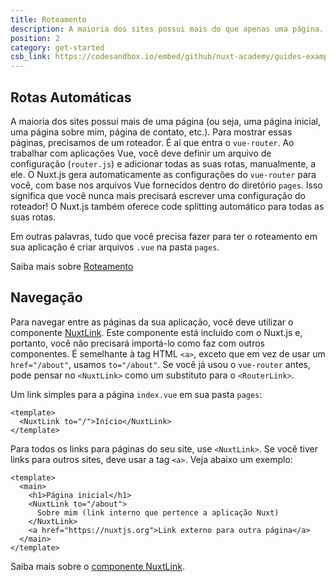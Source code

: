```yaml
---
title: Roteamento
description: A maioria dos sites possui mais do que apenas uma página. Por exemplo, uma página inicial, uma página sobre mim, página de contato, etc. Para mostrar essas páginas, precisamos de um roteador.
position: 2
category: get-started
csb_link: https://codesandbox.io/embed/github/nuxt-academy/guides-examples/tree/master/01_get_started/02_routing?fontsize=14&hidenavigation=1&theme=dark
---
```


## Rotas Automáticas

A maioria dos sites possui mais de uma página (ou seja, uma página inicial, uma página sobre mim, página de contato, etc.). Para mostrar essas páginas, precisamos de um roteador. É aí que entra o `vue-router`. Ao trabalhar com aplicações Vue, você deve definir um arquivo de configuração (`router.js`) e adicionar todas as suas rotas, manualmente, a ele. O Nuxt.js gera automaticamente as configurações do `vue-router` para você, com base nos arquivos Vue fornecidos dentro do diretório `pages`. Isso significa que você nunca mais precisará escrever uma configuração do roteador! O Nuxt.js também oferece code splitting automático para todas as suas rotas.

Em outras palavras, tudo que você precisa fazer para ter o roteamento em sua aplicação é criar arquivos `.vue` na pasta `pages`.

<base-alert type="next">

Saiba mais sobre [Roteamento](/guides/features/file-system-routing)

</base-alert>

## Navegação

Para navegar entre as páginas da sua aplicação, você deve utilizar o componente [NuxtLink](/guides/features/nuxt-components#the-nuxtlink-component). Este componente está incluído com o Nuxt.js e, portanto, você não precisará importá-lo como faz com outros componentes. É semelhante à tag HTML `<a>`, exceto que em vez de usar um `href="/about"`, usamos `to="/about"`. Se você já usou o `vue-router` antes, pode pensar no `<NuxtLink>` como um substituto para o `<RouterLink>`.

Um link simples para a página `index.vue` em sua pasta `pages`:

```html{}[pages/index.vue]
<template>
  <NuxtLink to="/">Início</NuxtLink>
</template>
```

Para todos os links para páginas do seu site, use `<NuxtLink>`. Se você tiver links para outros sites, deve usar a tag `<a>`. Veja abaixo um exemplo:

```html{}[pages/index.vue]
<template>
  <main>
    <h1>Página inicial</h1>
    <NuxtLink to="/about">
      Sobre mim (link interno que pertence a aplicação Nuxt)
    </NuxtLink>
    <a href="https://nuxtjs.org">Link externo para outra página</a>
  </main>
</template>
```

<app-modal>
  <code-sandbox :src="csb_link"></code-sandbox>
</app-modal>

<base-alert type="next">

Saiba mais sobre o [componente NuxtLink](/guides/features/nuxt-components#the-nuxtlink-component).

</base-alert>
